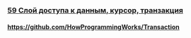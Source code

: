 ### [59 Слой доступа к данным, курсор, транзакция](https://www.youtube.com/watch?v=CRcSWtWVvrA)

#### https://github.com/HowProgrammingWorks/Transaction

